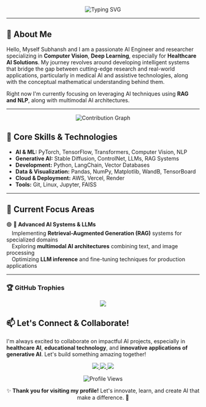 <p align="center">
  <img src="https://readme-typing-svg.demolab.com?font=Fira+Code&size=40&pause=1000&color=FFFFFF&center=true&vCenter=true&width=1000&height=80&lines=Hello+there%2C+I+am+Subhansh+Malviya;AI+Engineer+%26+Researcher;Building+Intelligent+Solutions" alt="Typing SVG" />
</p>

---

## 🚀 About Me  
Hello, Myself Subhansh and I am a passionate AI Engineer and researcher specializing in **Computer Vision**, **Deep Learning**, especially for **Healthcare AI Solutions**. My journey revolves around developing intelligent systems that bridge the gap between cutting-edge research and real-world applications, particularly in medical AI and assistive technologies, along with the conceptual mathematical understanding behind them.

Right now I'm currently focusing on leveraging AI techniques using **RAG and NLP**, along with multimodal AI architectures.

---

<p align="center">
  <img src="https://github-readme-activity-graph.vercel.app/graph?username=subh-775&theme=react-dark&hide_border=true&custom_title=Contribution%20Graph&area=true&point=false&line=31C442&area_color=21914A" alt="Contribution Graph"/>
</p>

## 🎯 Core Skills & Technologies
- **AI & ML:** PyTorch, TensorFlow, Transformers, Computer Vision, NLP
- **Generative AI:** Stable Diffusion, ControlNet, LLMs, RAG Systems  
- **Development:** Python, LangChain, Vector Databases
- **Data & Visualization:** Pandas, NumPy, Matplotlib, WandB, TensorBoard
- **Cloud & Deployment:** AWS, Vercel, Render
- **Tools:** Git, Linux, Jupyter, FAISS

---

## 🌟 Current Focus Areas

🟢 **🤖 Advanced AI Systems & LLMs**  
&emsp;Implementing **Retrieval-Augmented Generation (RAG)** systems for specialized domains  
&emsp;Exploring **multimodal AI architectures** combining text, and image processing  
&emsp;Optimizing **LLM inference** and fine-tuning techniques for production applications  

---

### **🏆 GitHub Trophies**
<p align="center">
    <img src="https://github-profile-trophy.vercel.app/?username=subh-775&theme=dracula" />
</p>

## 📫 Let's Connect & Collaborate!  
I'm always excited to collaborate on impactful AI projects, especially in **healthcare AI**, **educational technology**, and **innovative applications of generative AI**. Let's build something amazing together!

<p align="center">
    <a href="https://huggingface.co/Subh775">
        <img src="https://img.shields.io/badge/🤗_HuggingFace-Models_&_Spaces-yellow?style=for-the-badge" />
    </a>
    <a href="mailto:subhansh4268@gmail.com">
        <img src="https://img.shields.io/badge/📧_Email-Contact_Me-red?style=for-the-badge&logo=gmail&logoColor=white" />
    </a>
    <a href="https://www.linkedin.com/in/subhansh-malviya-a43b5b28b/">
        <img src="https://img.shields.io/badge/💼_LinkedIn-Connect-blue?style=for-the-badge&logo=linkedin&logoColor=white" />
    </a>
</p>

<p align="center">
  <img src="https://komarev.com/ghpvc/?username=subh-775&color=blueviolet&style=for-the-badge" alt="Profile Views" />
</p>

<p align="center">✨ <strong>Thank you for visiting my profile!</strong> Let's innovate, learn, and create AI that make a difference. 🚀</p>

